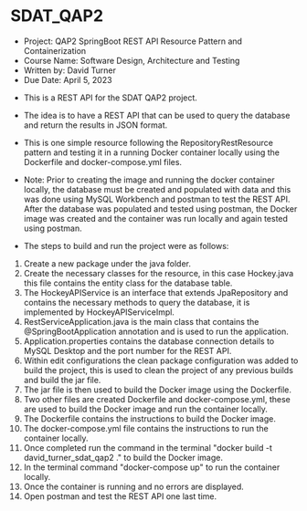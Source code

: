 # SDAT_QAP2

* Project: QAP2  SpringBoot REST API Resource Pattern and Containerization
* Course Name: Software Design, Architecture and Testing
* Written by: David Turner
* Due Date: April 5, 2023

- This is a REST API for the SDAT QAP2 project.
- The idea is to have a REST API that can be used to query the database and return the results in JSON format.
- This is one simple resource following the RepositoryRestResource pattern and testing it in a running Docker container locally using the Dockerfile and docker-compose.yml files.

- Note: Prior to creating the image and running the docker container locally, the database must be created and populated with data and this was done using MySQL Workbench and postman to test the REST API.
After the database was populated and tested using postman, the Docker image was created and the container was run locally and again tested using postman.

- The steps to build and run the project were as follows:
1. Create a new package under the java folder.
2. Create the necessary classes for the resource, in this case Hockey.java this file contains the entity class for the database table.
3. The HockeyAPIService is an interface that extends JpaRepository and contains the necessary methods to query the database, it is implemented by HockeyAPIServiceImpl.
4. RestServiceApplication.java is the main class that contains the @SpringBootApplication annotation and is used to run the application.
5. Application.properties contains the database connection details to MySQL Desktop and the port number for the REST API.
6. Within edit configurations the clean package configuration was added to build the project, this is used to clean the project of any previous builds and build the jar file.
7. The jar file is then used to build the Docker image using the Dockerfile.
8. Two other files are created Dockerfile and docker-compose.yml, these are used to build the Docker image and run the container locally.
9. The Dockerfile contains the instructions to build the Docker image.
10. The docker-compose.yml file contains the instructions to run the container locally.
11. Once completed run the command in the terminal "docker build -t david_turner_sdat_qap2 ." to build the Docker image.
12. In the terminal command "docker-compose up" to run the container locally.
13. Once the container is running and no errors are displayed.
14. Open postman and test the REST API one last time.
